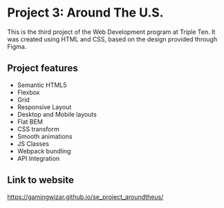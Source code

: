 # Project 3: Around The U.S.

This is the third project of the Web Development program at Triple Ten. It was created using HTML and CSS, based on the design provided through Figma.

## Project features

- Semantic HTML5
- Flexbox
- Grid
- Responsive Layout
- Desktop and Mobile layouts
- Flat BEM
- CSS transform
- Smooth animations
- JS Classes
- Webpack bundling
- API Integration

## Link to website

https://gamingwizar.github.io/se_project_aroundtheus/
